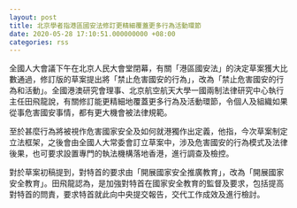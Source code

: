 ```yaml
---
layout: post
title: 北京學者指港區國安法修訂更精細覆蓋更多行為活動環節
date: 2020-05-28 17:10:51.000000000 +08:00
categories: rss
---
```


全國人大會議下午在北京人民大會堂閉幕，有關「港區國安法」的決定草案獲大比數通過，修訂版的草案提出將「禁止危害國安的行為」，改為「禁止危害國安的行為和活動」。全國港澳研究會理事、北京航空航天大學一國兩制法律研究中心執行主任田飛龍說，有關修訂能更精細地覆蓋更多行為及活動環節，令個人及組織如果從事危害國安事情，都有更大機會被法律規範。

至於甚麼行為將被視作危害國家安全及如何就港獨作出定義，他指，今次草案制定立法框架，之後會由全國人大常委會訂立草案中，涉及危害國安的行為模式及法律後果，也可要求設置專門的執法機構落地香港，進行調查及檢控。

對於草案初稿提到，對特首的要求由「開展國家安全推廣教育」，改為「開展國家安全教育」。田飛龍認為，是加強對特首在國家安全教育的監督及要求，包括提高對特首的問責，要求特首就此向中央提交報告，交代工作成效及進行檢討。
